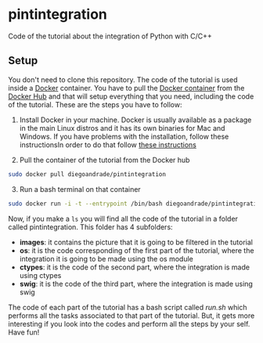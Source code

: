 # pintintegration
Code of the tutorial about the integration of Python with C/C++

## Setup

You don't need to clone this repository. The code of the tutorial is used inside a [Docker](https://8https://hub.docker.com/www.docker.com/what-docker) container. You have to pull the [Docker container](https://www.docker.com/what-container) from the [Docker Hub](https://hub.docker.com/) and that will setup everything that you need, including the code of the tutorial. These are the steps you have to follow:

1. Install Docker in your machine. Docker is usually available as a package in the main Linux distros and it has its own binaries for Mac and Windows. If you have problems with the installation, follow these instructionsIn order to do that follow [these instructions](https://docs.docker.com/engine/installation/)

2. Pull the container of the tutorial from the Docker hub

```bash
sudo docker pull diegoandrade/pintintegration
```

3. Run a bash terminal on that container

```bash
sudo docker run -i -t --entrypoint /bin/bash diegoandrade/pintintegration
```

Now, if you make a ``ls`` you will find all the code of the tutorial in a folder called pintintegration. This folder has 4 subfolders:

* **images**: it contains the picture that it is going to be filtered in the tutorial
* **os**: it is the code corresponding of the first part of the tutorial, where the integration it is going to be made using the os module
* **ctypes**: it is the code of the second part, where the integration is made using ctypes
* **swig**: it is the code of the third part, where the integration is made using swig

The code of each part of the tutorial has a bash script called *run.sh* which performs all the tasks associated to that part of the tutorial. But, it gets more interesting if you look into the codes and perform all the steps by your self. Have fun!

